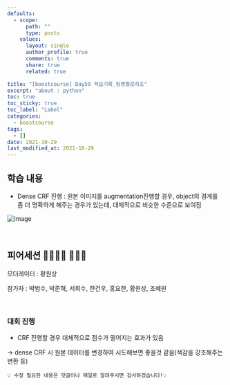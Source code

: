 ```yaml
---
defaults:
  - scope:
      path: ""
      type: posts
    values:
      layout: single
      author_profile: true
      comments: true
      share: true
      related: true

title: "[boostcourse] Day59 학습기록_팀명뭘로하조"
excerpt: "about : python"
toc: true
toc_sticky: true
toc_label: "Label"
categories:
  - boostcourse
tags:
  - []
date: 2021-10-29
last_modified_at: 2021-10-29
---
```


## 학습 내용

- Dense CRF 진행 : 원본 이미지를 augmentation진행할 경우, object의 경계를 좀 더 명확하게 해주는 경우가 있는데, 대체적으로 비슷한 수준으로 보여짐

![image](https://user-images.githubusercontent.com/77658029/139919904-21a920fd-ed69-4908-bf2a-e22c4c6286f1.png)

<br>

## 피어세션 👨‍👨‍👦‍👦 👨‍👨‍👦

모더레이터 : 황원상

참가자 : 박범수, 박준혁, 서희수, 한건우, 홍요한, 황원상, 조혜원

<br>

### 대회 진행

- CRF 진행할 경우 대체적으로 점수가 떨어지는 효과가 있음

→ dense CRF 시 원본 데이터를 변경하여 시도해보면 좋을것 같음(색감을 강조해주는 변환 등)


```
💡 수정 필요한 내용은 댓글이나 메일로 알려주시면 감사하겠습니다!💡 
```

